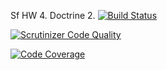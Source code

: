 Sf HW 4. Doctrine 2.
[![Build Status](https://travis-ci.org/zrayev/sf_hw4.svg?branch=dev)](https://travis-ci.org/zrayev/sf_hw4)

[![Scrutinizer Code Quality](https://scrutinizer-ci.com/g/zrayev/sf_hw4/badges/quality-score.png?b=dev)](https://scrutinizer-ci.com/g/zrayev/sf_hw4/?branch=dev)

[![Code Coverage](https://scrutinizer-ci.com/g/zrayev/sf_hw4/badges/coverage.png?b=dev)](https://scrutinizer-ci.com/g/zrayev/sf_hw4/?branch=dev)

